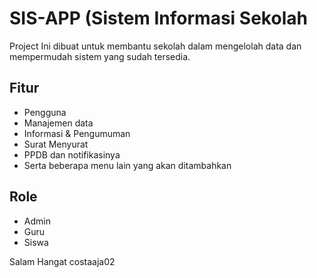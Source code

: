 # SIS-APP (Sistem Informasi Sekolah

Project Ini dibuat untuk membantu sekolah dalam mengelolah data dan mempermudah sistem yang sudah tersedia.

## Fitur
- Pengguna
- Manajemen data
- Informasi & Pengumuman
- Surat Menyurat
- PPDB dan notifikasinya 
- Serta beberapa menu lain yang akan ditambahkan

## Role
- Admin
- Guru
- Siswa

Salam Hangat costaaja02
